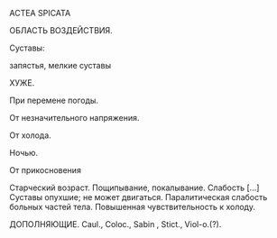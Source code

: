 ACTEA SPICATA

ОБЛАСТЬ ВОЗДЕЙСТВИЯ.

Суставы:

запястья, мелкие суставы

ХУЖЕ.

При перемене погоды.

От незначительного напряжения.

От холода.

Ночью.

От прикосновения

 

Старческий возраст. Пощипывание, покалывание. Слабость [...] Суставы опухшие; не может двигаться. Паралитическая слабость больных частей тела. Повышенная чувствительность к холоду.

ДОПОЛНЯЮЩИЕ. Caul., Coloc., Sabin , Stict., Viol-o.(?).
